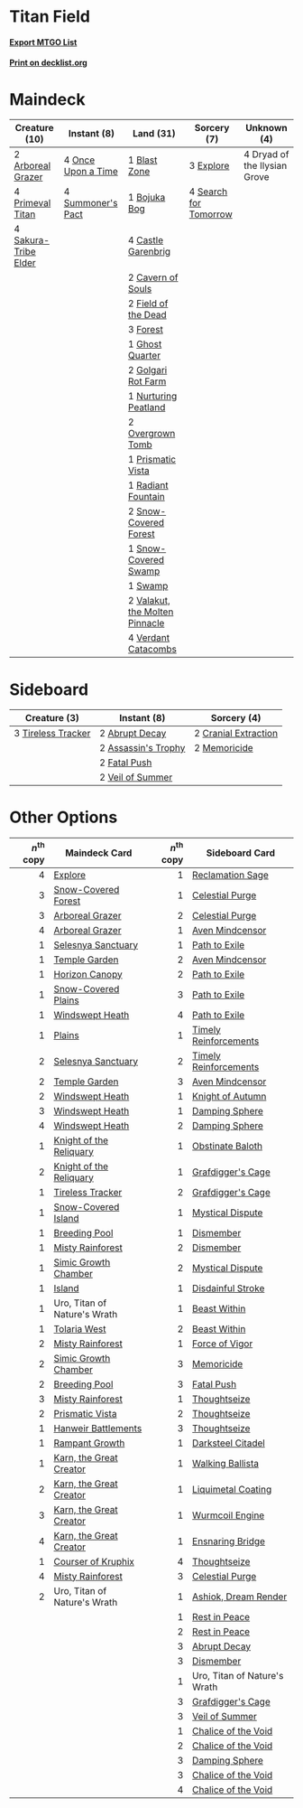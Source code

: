 # Titan Field

#### [Export MTGO List](../collection/Titan%20Field/Titan%20Field.txt)
#### [Print on decklist.org](http://decklist.org/?deckmain=2%09Arboreal%20Grazer%0A1%09Blast%20Zone%0A1%09Bojuka%20Bog%0A4%09Castle%20Garenbrig%0A2%09Cavern%20of%20Souls%0A4%09Dryad%20of%20the%20Ilysian%20Grove%0A3%09Explore%0A2%09Field%20of%20the%20Dead%0A3%09Forest%0A1%09Ghost%20Quarter%0A2%09Golgari%20Rot%20Farm%0A1%09Nurturing%20Peatland%0A4%09Once%20Upon%20a%20Time%0A2%09Overgrown%20Tomb%0A4%09Primeval%20Titan%0A1%09Prismatic%20Vista%0A1%09Radiant%20Fountain%0A4%09Sakura-Tribe%20Elder%0A4%09Search%20for%20Tomorrow%0A2%09Snow-Covered%20Forest%0A1%09Snow-Covered%20Swamp%0A4%09Summoner's%20Pact%0A1%09Swamp%0A2%09Valakut,%20the%20Molten%20Pinnacle%0A4%09Verdant%20Catacombs&deckside=2%09Abrupt%20Decay%0A2%09Assassin's%20Trophy%0A2%09Cranial%20Extraction%0A2%09Fatal%20Push%0A2%09Memoricide%0A3%09Tireless%20Tracker%0A2%09Veil%20of%20Summer)
# Maindeck

|                                         Creature (10)                                         |                                         Instant (8)                                         |                                                Land (31)                                                |                                          Sorcery (7)                                           |        Unknown (4)         |
|-----------------------------------------------------------------------------------------------|---------------------------------------------------------------------------------------------|---------------------------------------------------------------------------------------------------------|------------------------------------------------------------------------------------------------|----------------------------|
|2 [Arboreal Grazer](http://gatherer.wizards.com/Pages/Card/Details.aspx?multiverseid=461076)   |4 [Once Upon a Time](http://gatherer.wizards.com/Pages/Card/Details.aspx?multiverseid=473131)|1 [Blast Zone](http://gatherer.wizards.com/Pages/Card/Details.aspx?multiverseid=461171)                  |3 [Explore](http://gatherer.wizards.com/Pages/Card/Details.aspx?multiverseid=451098)            |4 Dryad of the Ilysian Grove|
|4 [Primeval Titan](http://gatherer.wizards.com/Pages/Card/Details.aspx?multiverseid=438749)    |4 [Summoner's Pact](http://gatherer.wizards.com/Pages/Card/Details.aspx?multiverseid=442178) |1 [Bojuka Bog](http://gatherer.wizards.com/Pages/Card/Details.aspx?multiverseid=376269)                  |4 [Search for Tomorrow](http://gatherer.wizards.com/Pages/Card/Details.aspx?multiverseid=205408)|                            |
|4 [Sakura-Tribe Elder](http://gatherer.wizards.com/Pages/Card/Details.aspx?multiverseid=220582)|                                                                                             |4 [Castle Garenbrig](http://gatherer.wizards.com/Pages/Card/Details.aspx?multiverseid=473202)            |                                                                                                |                            |
|                                                                                               |                                                                                             |2 [Cavern of Souls](http://gatherer.wizards.com/Pages/Card/Details.aspx?multiverseid=278058)             |                                                                                                |                            |
|                                                                                               |                                                                                             |2 [Field of the Dead](http://gatherer.wizards.com/Pages/Card/Details.aspx?multiverseid=467001)           |                                                                                                |                            |
|                                                                                               |                                                                                             |3 [Forest](http://gatherer.wizards.com/Pages/Card/Details.aspx?multiverseid=439860)                      |                                                                                                |                            |
|                                                                                               |                                                                                             |1 [Ghost Quarter](http://gatherer.wizards.com/Pages/Card/Details.aspx?multiverseid=389534)               |                                                                                                |                            |
|                                                                                               |                                                                                             |2 [Golgari Rot Farm](http://gatherer.wizards.com/Pages/Card/Details.aspx?multiverseid=376353)            |                                                                                                |                            |
|                                                                                               |                                                                                             |1 [Nurturing Peatland](http://gatherer.wizards.com/Pages/Card/Details.aspx?multiverseid=464192)          |                                                                                                |                            |
|                                                                                               |                                                                                             |2 [Overgrown Tomb](http://gatherer.wizards.com/Pages/Card/Details.aspx?multiverseid=405103)              |                                                                                                |                            |
|                                                                                               |                                                                                             |1 [Prismatic Vista](http://gatherer.wizards.com/Pages/Card/Details.aspx?multiverseid=464193)             |                                                                                                |                            |
|                                                                                               |                                                                                             |1 [Radiant Fountain](http://gatherer.wizards.com/Pages/Card/Details.aspx?multiverseid=438810)            |                                                                                                |                            |
|                                                                                               |                                                                                             |2 [Snow-Covered Forest](http://gatherer.wizards.com/Pages/Card/Details.aspx?multiverseid=121192)         |                                                                                                |                            |
|                                                                                               |                                                                                             |1 [Snow-Covered Swamp](http://gatherer.wizards.com/Pages/Card/Details.aspx?multiverseid=121256)          |                                                                                                |                            |
|                                                                                               |                                                                                             |1 [Swamp](http://gatherer.wizards.com/Pages/Card/Details.aspx?multiverseid=439858)                       |                                                                                                |                            |
|                                                                                               |                                                                                             |2 [Valakut, the Molten Pinnacle](http://gatherer.wizards.com/Pages/Card/Details.aspx?multiverseid=190400)|                                                                                                |                            |
|                                                                                               |                                                                                             |4 [Verdant Catacombs](http://gatherer.wizards.com/Pages/Card/Details.aspx?multiverseid=405113)           |                                                                                                |                            |


# Sideboard

|                                        Creature (3)                                         |                                         Instant (8)                                          |                                         Sorcery (4)                                          |
|---------------------------------------------------------------------------------------------|----------------------------------------------------------------------------------------------|----------------------------------------------------------------------------------------------|
|3 [Tireless Tracker](http://gatherer.wizards.com/Pages/Card/Details.aspx?multiverseid=409997)|2 [Abrupt Decay](http://gatherer.wizards.com/Pages/Card/Details.aspx?multiverseid=456061)     |2 [Cranial Extraction](http://gatherer.wizards.com/Pages/Card/Details.aspx?multiverseid=80281)|
|                                                                                             |2 [Assassin's Trophy](http://gatherer.wizards.com/Pages/Card/Details.aspx?multiverseid=452902)|2 [Memoricide](http://gatherer.wizards.com/Pages/Card/Details.aspx?multiverseid=215103)       |
|                                                                                             |2 [Fatal Push](http://gatherer.wizards.com/Pages/Card/Details.aspx?multiverseid=423724)       |                                                                                              |
|                                                                                             |2 [Veil of Summer](http://gatherer.wizards.com/Pages/Card/Details.aspx?multiverseid=466952)   |                                                                                              |


# Other Options

|*n*<sup>th</sup> copy|                                          Maindeck Card                                           |*n*<sup>th</sup> copy|                                         Sideboard Card                                         |
|--------------------:|--------------------------------------------------------------------------------------------------|--------------------:|------------------------------------------------------------------------------------------------|
|                    4|[Explore](http://gatherer.wizards.com/Pages/Card/Details.aspx?multiverseid=451098)                |                    1|[Reclamation Sage](http://gatherer.wizards.com/Pages/Card/Details.aspx?multiverseid=389651)     |
|                    3|[Snow-Covered Forest](http://gatherer.wizards.com/Pages/Card/Details.aspx?multiverseid=121192)    |                    1|[Celestial Purge](http://gatherer.wizards.com/Pages/Card/Details.aspx?multiverseid=183055)      |
|                    3|[Arboreal Grazer](http://gatherer.wizards.com/Pages/Card/Details.aspx?multiverseid=461076)        |                    2|[Celestial Purge](http://gatherer.wizards.com/Pages/Card/Details.aspx?multiverseid=183055)      |
|                    4|[Arboreal Grazer](http://gatherer.wizards.com/Pages/Card/Details.aspx?multiverseid=461076)        |                    1|[Aven Mindcensor](http://gatherer.wizards.com/Pages/Card/Details.aspx?multiverseid=426707)      |
|                    1|[Selesnya Sanctuary](http://gatherer.wizards.com/Pages/Card/Details.aspx?multiverseid=376492)     |                    1|[Path to Exile](http://gatherer.wizards.com/Pages/Card/Details.aspx?multiverseid=220511)        |
|                    1|[Temple Garden](http://gatherer.wizards.com/Pages/Card/Details.aspx?multiverseid=405112)          |                    2|[Aven Mindcensor](http://gatherer.wizards.com/Pages/Card/Details.aspx?multiverseid=426707)      |
|                    1|[Horizon Canopy](http://gatherer.wizards.com/Pages/Card/Details.aspx?multiverseid=409571)         |                    2|[Path to Exile](http://gatherer.wizards.com/Pages/Card/Details.aspx?multiverseid=220511)        |
|                    1|[Snow-Covered Plains](http://gatherer.wizards.com/Pages/Card/Details.aspx?multiverseid=121267)    |                    3|[Path to Exile](http://gatherer.wizards.com/Pages/Card/Details.aspx?multiverseid=220511)        |
|                    1|[Windswept Heath](http://gatherer.wizards.com/Pages/Card/Details.aspx?multiverseid=405115)        |                    4|[Path to Exile](http://gatherer.wizards.com/Pages/Card/Details.aspx?multiverseid=220511)        |
|                    1|[Plains](http://gatherer.wizards.com/Pages/Card/Details.aspx?multiverseid=439856)                 |                    1|[Timely Reinforcements](http://gatherer.wizards.com/Pages/Card/Details.aspx?multiverseid=220074)|
|                    2|[Selesnya Sanctuary](http://gatherer.wizards.com/Pages/Card/Details.aspx?multiverseid=376492)     |                    2|[Timely Reinforcements](http://gatherer.wizards.com/Pages/Card/Details.aspx?multiverseid=220074)|
|                    2|[Temple Garden](http://gatherer.wizards.com/Pages/Card/Details.aspx?multiverseid=405112)          |                    3|[Aven Mindcensor](http://gatherer.wizards.com/Pages/Card/Details.aspx?multiverseid=426707)      |
|                    2|[Windswept Heath](http://gatherer.wizards.com/Pages/Card/Details.aspx?multiverseid=405115)        |                    1|[Knight of Autumn](http://gatherer.wizards.com/Pages/Card/Details.aspx?multiverseid=452933)     |
|                    3|[Windswept Heath](http://gatherer.wizards.com/Pages/Card/Details.aspx?multiverseid=405115)        |                    1|[Damping Sphere](http://gatherer.wizards.com/Pages/Card/Details.aspx?multiverseid=443101)       |
|                    4|[Windswept Heath](http://gatherer.wizards.com/Pages/Card/Details.aspx?multiverseid=405115)        |                    2|[Damping Sphere](http://gatherer.wizards.com/Pages/Card/Details.aspx?multiverseid=443101)       |
|                    1|[Knight of the Reliquary](http://gatherer.wizards.com/Pages/Card/Details.aspx?multiverseid=189145)|                    1|[Obstinate Baloth](http://gatherer.wizards.com/Pages/Card/Details.aspx?multiverseid=438745)     |
|                    2|[Knight of the Reliquary](http://gatherer.wizards.com/Pages/Card/Details.aspx?multiverseid=189145)|                    1|[Grafdigger's Cage](http://gatherer.wizards.com/Pages/Card/Details.aspx?multiverseid=278452)    |
|                    1|[Tireless Tracker](http://gatherer.wizards.com/Pages/Card/Details.aspx?multiverseid=409997)       |                    2|[Grafdigger's Cage](http://gatherer.wizards.com/Pages/Card/Details.aspx?multiverseid=278452)    |
|                    1|[Snow-Covered Island](http://gatherer.wizards.com/Pages/Card/Details.aspx?multiverseid=121130)    |                    1|[Mystical Dispute](http://gatherer.wizards.com/Pages/Card/Details.aspx?multiverseid=473020)     |
|                    1|[Breeding Pool](http://gatherer.wizards.com/Pages/Card/Details.aspx?multiverseid=97088)           |                    1|[Dismember](http://gatherer.wizards.com/Pages/Card/Details.aspx?multiverseid=382182)            |
|                    1|[Misty Rainforest](http://gatherer.wizards.com/Pages/Card/Details.aspx?multiverseid=405102)       |                    2|[Dismember](http://gatherer.wizards.com/Pages/Card/Details.aspx?multiverseid=382182)            |
|                    1|[Simic Growth Chamber](http://gatherer.wizards.com/Pages/Card/Details.aspx?multiverseid=405379)   |                    2|[Mystical Dispute](http://gatherer.wizards.com/Pages/Card/Details.aspx?multiverseid=473020)     |
|                    1|[Island](http://gatherer.wizards.com/Pages/Card/Details.aspx?multiverseid=439857)                 |                    1|[Disdainful Stroke](http://gatherer.wizards.com/Pages/Card/Details.aspx?multiverseid=420705)    |
|                    1|Uro, Titan of Nature's Wrath                                                                      |                    1|[Beast Within](http://gatherer.wizards.com/Pages/Card/Details.aspx?multiverseid=446158)         |
|                    1|[Tolaria West](http://gatherer.wizards.com/Pages/Card/Details.aspx?multiverseid=136047)           |                    2|[Beast Within](http://gatherer.wizards.com/Pages/Card/Details.aspx?multiverseid=446158)         |
|                    2|[Misty Rainforest](http://gatherer.wizards.com/Pages/Card/Details.aspx?multiverseid=405102)       |                    1|[Force of Vigor](http://gatherer.wizards.com/Pages/Card/Details.aspx?multiverseid=464113)       |
|                    2|[Simic Growth Chamber](http://gatherer.wizards.com/Pages/Card/Details.aspx?multiverseid=405379)   |                    3|[Memoricide](http://gatherer.wizards.com/Pages/Card/Details.aspx?multiverseid=215103)           |
|                    2|[Breeding Pool](http://gatherer.wizards.com/Pages/Card/Details.aspx?multiverseid=97088)           |                    3|[Fatal Push](http://gatherer.wizards.com/Pages/Card/Details.aspx?multiverseid=423724)           |
|                    3|[Misty Rainforest](http://gatherer.wizards.com/Pages/Card/Details.aspx?multiverseid=405102)       |                    1|[Thoughtseize](http://gatherer.wizards.com/Pages/Card/Details.aspx?multiverseid=438676)         |
|                    2|[Prismatic Vista](http://gatherer.wizards.com/Pages/Card/Details.aspx?multiverseid=464193)        |                    2|[Thoughtseize](http://gatherer.wizards.com/Pages/Card/Details.aspx?multiverseid=438676)         |
|                    1|[Hanweir Battlements](http://gatherer.wizards.com/Pages/Card/Details.aspx?multiverseid=414511)    |                    3|[Thoughtseize](http://gatherer.wizards.com/Pages/Card/Details.aspx?multiverseid=438676)         |
|                    1|[Rampant Growth](http://gatherer.wizards.com/Pages/Card/Details.aspx?multiverseid=129690)         |                    1|[Darksteel Citadel](http://gatherer.wizards.com/Pages/Card/Details.aspx?multiverseid=389479)    |
|                    1|[Karn, the Great Creator](http://gatherer.wizards.com/Pages/Card/Details.aspx?multiverseid=460928)|                    1|[Walking Ballista](http://gatherer.wizards.com/Pages/Card/Details.aspx?multiverseid=423848)     |
|                    2|[Karn, the Great Creator](http://gatherer.wizards.com/Pages/Card/Details.aspx?multiverseid=460928)|                    1|[Liquimetal Coating](http://gatherer.wizards.com/Pages/Card/Details.aspx?multiverseid=389578)   |
|                    3|[Karn, the Great Creator](http://gatherer.wizards.com/Pages/Card/Details.aspx?multiverseid=460928)|                    1|[Wurmcoil Engine](http://gatherer.wizards.com/Pages/Card/Details.aspx?multiverseid=389756)      |
|                    4|[Karn, the Great Creator](http://gatherer.wizards.com/Pages/Card/Details.aspx?multiverseid=460928)|                    1|[Ensnaring Bridge](http://gatherer.wizards.com/Pages/Card/Details.aspx?multiverseid=15866)      |
|                    1|[Courser of Kruphix](http://gatherer.wizards.com/Pages/Card/Details.aspx?multiverseid=442153)     |                    4|[Thoughtseize](http://gatherer.wizards.com/Pages/Card/Details.aspx?multiverseid=438676)         |
|                    4|[Misty Rainforest](http://gatherer.wizards.com/Pages/Card/Details.aspx?multiverseid=405102)       |                    3|[Celestial Purge](http://gatherer.wizards.com/Pages/Card/Details.aspx?multiverseid=183055)      |
|                    2|Uro, Titan of Nature's Wrath                                                                      |                    1|[Ashiok, Dream Render](http://gatherer.wizards.com/Pages/Card/Details.aspx?multiverseid=461155) |
|                     |                                                                                                  |                    1|[Rest in Peace](http://gatherer.wizards.com/Pages/Card/Details.aspx?multiverseid=442021)        |
|                     |                                                                                                  |                    2|[Rest in Peace](http://gatherer.wizards.com/Pages/Card/Details.aspx?multiverseid=442021)        |
|                     |                                                                                                  |                    3|[Abrupt Decay](http://gatherer.wizards.com/Pages/Card/Details.aspx?multiverseid=456061)         |
|                     |                                                                                                  |                    3|[Dismember](http://gatherer.wizards.com/Pages/Card/Details.aspx?multiverseid=382182)            |
|                     |                                                                                                  |                    1|Uro, Titan of Nature's Wrath                                                                    |
|                     |                                                                                                  |                    3|[Grafdigger's Cage](http://gatherer.wizards.com/Pages/Card/Details.aspx?multiverseid=278452)    |
|                     |                                                                                                  |                    3|[Veil of Summer](http://gatherer.wizards.com/Pages/Card/Details.aspx?multiverseid=466952)       |
|                     |                                                                                                  |                    1|[Chalice of the Void](http://gatherer.wizards.com/Pages/Card/Details.aspx?multiverseid=442211)  |
|                     |                                                                                                  |                    2|[Chalice of the Void](http://gatherer.wizards.com/Pages/Card/Details.aspx?multiverseid=442211)  |
|                     |                                                                                                  |                    3|[Damping Sphere](http://gatherer.wizards.com/Pages/Card/Details.aspx?multiverseid=443101)       |
|                     |                                                                                                  |                    3|[Chalice of the Void](http://gatherer.wizards.com/Pages/Card/Details.aspx?multiverseid=442211)  |
|                     |                                                                                                  |                    4|[Chalice of the Void](http://gatherer.wizards.com/Pages/Card/Details.aspx?multiverseid=442211)  |

